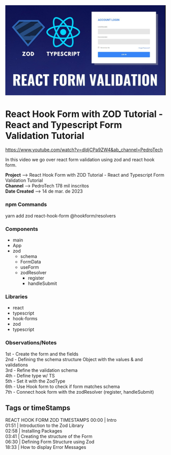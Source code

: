 <img src="image.png" alt="Alt text" width="600">

# React Hook Form with ZOD Tutorial - React and Typescript Form Validation Tutorial

https://www.youtube.com/watch?v=dldjCPa9ZW4&ab_channel=PedroTech

In this video we go over react form validation using zod and react hook form.

**Project** --> React Hook Form with ZOD Tutorial - React and Typescript Form Validation Tutorial<br>
**Channel** --> PedroTech 178 mil inscritos<br>
**Date Created** --> 14 de mar. de 2023

### npm Commands

yarn add zod react-hook-form @hookform/resolvers

### Components

-  main
-  App
-  zod
   -  schema
   -  FormData
   -  useForm
   -  zodResolver
      -  register
      -  handleSubmit

### Libraries

-  react
-  typescript
-  hook-forms
-  zod
-  typescript

### Observations/Notes

1st - Create the form and the fields<br>
2nd - Defining the schema structure Object with the values & and validations<br>
3rd - Refine the validation schema<br>
4th - Define type w/ TS<br>
5th - Set it with the ZodType<br>
6th - Use Hook form to check if form matches schema<br>
7th - Connect hook form with the zodResolver (register, handleSubmit)

## Tags or timeStamps

REACT HOOK FORM ZOD TIMESTAMPS
00:00 | Intro<br>
01:51 | Introduction to the Zod Library<br>
02:58 | Installing Packages<br>
03:41 | Creating the structure of the Form<br>
06:30 | Defining Form Structure using Zod<br>
18:33 | How to display Error Messages<br>
